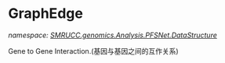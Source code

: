 ﻿# GraphEdge
_namespace: [SMRUCC.genomics.Analysis.PFSNet.DataStructure](./index.md)_

Gene to Gene Interaction.(基因与基因之间的互作关系)




